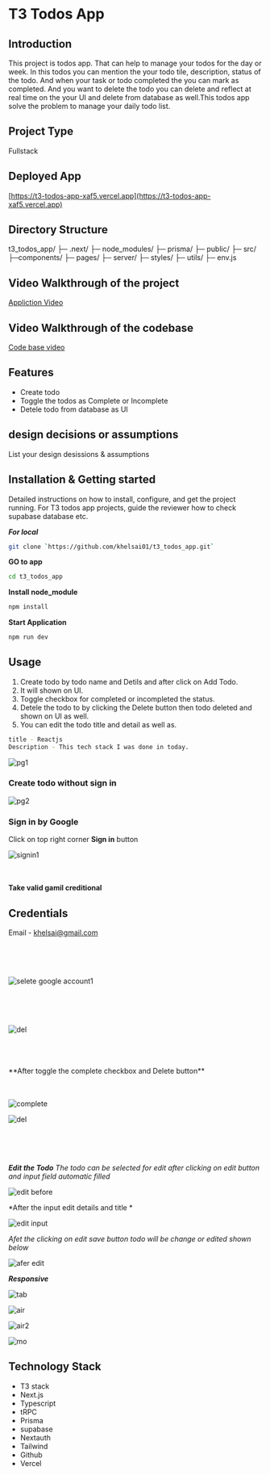 # T3 Todos App

## Introduction

This project is todos app. That can help to manage your todos for the day or week. In this todos you can mention the your todo tile, description, status of the todo. And when your task or todo completed the you can mark as completed. And you want to delete the todo you can delete and reflect at real time on the your UI and delete from database as well.This todos app solve the problem to manage your daily todo list.

## Project Type
Fullstack

## Deployed App
[https://t3-todos-app-xaf5.vercel.app](https://t3-todos-app-xaf5.vercel.app)

## Directory Structure

t3_todos_app/
├─ .next/
├─ node_modules/
├─ prisma/
├─ public/
├─ src/
   ├─components/
   ├─ pages/
   ├─ server/
   ├─ styles/
   ├─ utils/
   ├─ env.js



## Video Walkthrough of the project
[Appliction Video](https://drive.google.com/file/d/1_L_LZHosLnmztHKpaZ9V8yMN98LqC-OM/view?usp=sharing)

## Video Walkthrough of the codebase
[Code base video](https://drive.google.com/file/d/1_edaIeyRJ55lSeZWCA4zLagiH4lk-AuP/view?usp=sharing)

## Features

- Create todo
- Toggle the todos as Complete or Incomplete
- Detele todo from database as UI

## design decisions or assumptions
List your design desissions & assumptions

## Installation & Getting started
Detailed instructions on how to install, configure, and get the project running. For T3 todos app projects, guide the reviewer how to check supabase database etc.

***For local***
```bash 
git clone `https://github.com/khelsai01/t3_todos_app.git`
```

**GO to app**

```bash
cd t3_todos_app
```


 **Install node_module**
 
```bash
npm install
```

**Start Application**

```bash
npm run dev
```

## Usage
1. Create todo by todo name and Detils and after click on Add Todo.
2. It will shown on UI.
3. Toggle checkbox for completed or incompleted the status.
4. Detele the todo to by clicking the Delete button then todo deleted and shown on UI as well.
5. You can edit the todo title and detail as well as.

```bash
title - Reactjs
Description - This tech stack I was done in today.
```


![pg1](https://github.com/khelsai01/t3_todos_app/assets/119441119/bff5814d-86f6-4efb-8ad6-dc968c9d50f6)


### Create todo without sign in


![pg2](https://github.com/khelsai01/t3_todos_app/assets/119441119/d7b2a252-cf41-4286-b570-d89dc9a9ddf5)

### Sign in by Google
Click on top right corner  **Sign in** button

![signin1](https://github.com/khelsai01/t3_todos_app/assets/119441119/8017e868-5518-4554-bc41-60b7519163f7)
<br/>
<br/>
<br/>

**Take valid gamil creditional**
## Credentials

Email - khelsai@gmail.com


<br/>
<br/>
<br/>

![selete google account1](https://github.com/khelsai01/t3_todos_app/assets/119441119/b81a24a8-db56-4eb8-adfb-331014fde279)

<br/>
<br/>
<br/>

![del](https://github.com/khelsai01/t3_todos_app/assets/119441119/4717e719-61b0-4f5a-b803-0149394e129d)

<br/>
<br/>
<br/>
**After toggle the complete checkbox and Delete button**
<br/>
<br/>
<br/>

![complete](https://github.com/khelsai01/t3_todos_app/assets/119441119/9eeeca58-88a8-43b5-be86-0c14ff80fab8)

![del](https://github.com/khelsai01/t3_todos_app/assets/119441119/4717e719-61b0-4f5a-b803-0149394e129d)

<br/>
<br/>
<br/>

***Edit the Todo***
*The todo can be selected for edit after clicking on edit button and input field automatic filled*
 
![edit before](https://github.com/khelsai01/t3_todos_app/assets/119441119/28a7ed62-72ba-4a7a-b420-c75314199f19)

*After the input edit details and title *

![edit input](https://github.com/khelsai01/t3_todos_app/assets/119441119/c5663054-8c26-4284-97bb-57f5637e29ad)

*Afet the clicking on edit save button todo will be change or edited shown below*

![afer edit](https://github.com/khelsai01/t3_todos_app/assets/119441119/06024596-2d6d-4cf2-adbf-1975fbe15abf)


***Responsive*** 

![tab](https://github.com/khelsai01/t3_todos_app/assets/119441119/e8daf5fa-56d2-414b-849a-9e15385fc194)

![air](https://github.com/khelsai01/t3_todos_app/assets/119441119/704b5416-faeb-44ec-b8e3-872a664cbd6c)

![air2](https://github.com/khelsai01/t3_todos_app/assets/119441119/95d21cd6-e71d-47ef-8541-f8bb6a05eac0)

![mo](https://github.com/khelsai01/t3_todos_app/assets/119441119/535644c1-0607-4961-b398-0566fdc48872)

## Technology Stack

- T3 stack
- Next.js
- Typescript
- tRPC
- Prisma
- supabase
- Nextauth
- Tailwind
- Github
- Vercel
